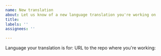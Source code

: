 ```yaml
---
name: New translation
about: Let us know of a new language translation you're working on
title: 
labels: ''
assignees: ''

---
```


Language your translation is for:
URL to the repo where you're working:
